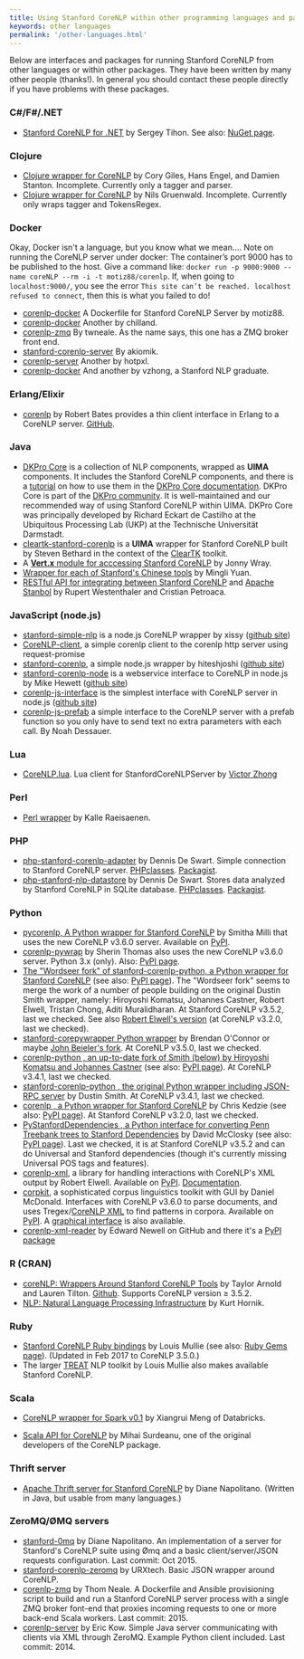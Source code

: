 ```yaml
---
title: Using Stanford CoreNLP within other programming languages and packages
keywords: other languages
permalink: '/other-languages.html'
---
```


Below are interfaces and packages for running Stanford CoreNLP from other languages or within other packages. They have been written by many other people (thanks!). In general you should contact these people directly if you have problems with these packages.

### C#/F#/.NET
* [Stanford CoreNLP for .NET](http://sergey-tihon.github.io/Stanford.NLP.NET/StanfordCoreNLP.html) by Sergey Tihon.  See also: [NuGet page](https://www.nuget.org/packages/Stanford.NLP.CoreNLP/).

### Clojure

* [Clojure wrapper for CoreNLP](https://github.com/damienstanton/stanford-corenlp) by Cory Giles, Hans Engel, and Damien Stanton. Incomplete. Currently only a tagger and parser.
* [Clojure wrapper for CoreNLP](https://github.com/ngrunwald/stanford-nlp-tools)
by Nils Gruenwald. Incomplete. Currently only wraps tagger and TokensRegex.

### Docker

Okay, Docker isn't a language, but you know what we mean…. Note on running the CoreNLP server under docker: The container’s port 9000 has to be published to the host. Give a command like:
`docker run -p 9000:9000 --name coreNLP --rm -i -t motiz88/corenlp`. If, when going to `localhost:9000/`, you see the error 
`This site can’t be reached. localhost refused to connect`, then this is what you failed to do!

* [corenlp-docker](https://hub.docker.com/r/motiz88/corenlp/) A Dockerfile for Stanford CoreNLP Server by motiz88.
* [corenlp-docker](https://github.com/chilland/corenlp-docker) Another by chilland.
* [corenlp-zmq](https://github.com/twneale/corenlp-zmq) By twneale. As the name says, this one has a ZMQ broker front end.
* [stanford-corenlp-server](https://github.com/akiomik/stanford-corenlp-server) By akiomik.
* [corenlp-server](https://github.com/hotpxl/corenlp-server) Another by hotpxl.
* [corenlp-docker](https://github.com/vzhong/corenlp-docker) And another by vzhong, a Stanford NLP graduate.

### Erlang/Elixir

* [corenlp](https://hex.pm/packages/corenlp) by Robert Bates provides a thin client interface in Erlang to a CoreNLP server. [GitHub](https://github.com/arpieb/corenlp).

### Java

* [DKPro Core](https://dkpro.github.io/dkpro-core/) is a collection of NLP components, wrapped as **UIMA** components.
It includes the Stanford CoreNLP components, and there is a [tutorial](https://dkpro.github.io/dkpro-core/java/recipes/stanfordnlp/) on how to use them in the [DKPro Core documentation](https://dkpro.github.io/dkpro-core/documentation/).
DKPro Core is part of the [DKPro community](https://dkpro.github.io). It is well-maintained and our recommended way of using Stanford CoreNLP within UIMA. DKPro Core was principally developed by Richard Eckart de Castilho at the Ubiquitous Processing Lab (UKP) at the Technische Universität Darmstadt.
* [cleartk-stanford-corenlp](https://github.com/ClearTK/cleartk/tree/master/cleartk-stanford-corenlp) is a **UIMA** wrapper for Stanford CoreNLP built by Steven Bethard in the context of the [ClearTK](http://cleartk.github.io/cleartk/) toolkit.
* A [**Vert.x** module for acccessing Stanford CoreNLP](https://github.com/jonnywray/mod-stanford-corenlp) by Jonny Wray.
* [Wrapper for each of Stanford's Chinese tools](https://github.com/guokr/stan-cn-nlp) by Mingli Yuan.
* [RESTful API for integrating between Stanford CoreNLP](https://github.com/westei/stanbol-stanfordnlp) and [Apache Stanbol](https://stanbol.apache.org/) by
    Rupert Westenthaler and Cristian Petroaca.

### JavaScript (node.js)

* [stanford-simple-nlp](https://npmjs.org/package/stanford-simple-nlp) is a node.js CoreNLP wrapper by xissy 
([github site](https://github.com/xissy/node-stanford-simple-nlp))
* [CoreNLP-client](https://npmdaily.com/pkg/corenlp-client), a simple corenlp client to the corenlp http server using request-promise
* [stanford-corenlp](https://www.npmjs.org/package/stanford-corenlp), a simple node.js wrapper by hiteshjoshi 
([github site](https://github.com/hiteshjoshi/node-stanford-corenlp)) 
* [stanford-corenlp-node](https://github.com/mhewett/stanford-corenlp-node) is a webservice interface to CoreNLP in node.js by Mike Hewett 
([github site](https://github.com/mhewett/stanford-corenlp-node))
* [corenlp-js-interface](https://www.npmjs.com/package/corenlp-js-interface) is the simplest interface with CoreNLP server in node.js
([github site](https://github.com/noahDess/corenlp-js-interface)) 
* [corenlp-js-prefab](https://www.npmjs.com/package/corenlp-js-prefab) a simple interface to the CoreNLP server with a prefab function so you only have to send text no extra parameters with each call. By Noah Dessauer.

### Lua

* [CoreNLP.lua](https://github.com/vzhong/CoreNLP.lua). Lua client for StanfordCoreNLPServer by [Victor Zhong](http://www.victorzhong.com/)

### Perl

* [Perl wrapper](https://metacpan.org/module/Lingua::StanfordCoreNLP) by Kalle Raeisaenen.

### PHP

* [php-stanford-corenlp-adapter](https://github.com/DennisDeSwart/php-stanford-corenlp-adapter) by Dennis De Swart. Simple connection to Stanford CoreNLP server.
[PHPclasses](http://www.phpclasses.org/package/10056-PHP-Natural-language-processing-using-Stanford-server.html).
[Packagist](https://packagist.org/packages/dennis-de-swart/php-stanford-corenlp-adapter).
* [php-stanford-nlp-datastore](https://github.com/DennisDeSwart/php-stanford-nlp-datastore) by Dennis De Swart. Stores data analyzed by Stanford CoreNLP in SQLite database.
[PHPclasses](https://www.phpclasses.org/package/10147-PHP-Analyse-text-with-NLP-and-stores-in-a-database.html).
[Packagist](https://packagist.org/packages/dennis-de-swart/php-stanford-nlp-datastore).

### Python

* [pycorenlp, A Python wrapper for Stanford CoreNLP](https://github.com/smilli/py-corenlp) by Smitha Milli that uses the new CoreNLP v3.6.0 server. Available on [PyPI](https://pypi.python.org/pypi/pycorenlp/).
* [corenlp-pywrap](https://github.com/hhsecond/corenlp_pywrap) by Sherin Thomas also uses the new CoreNLP v3.6.0 server. Python 3.x (only). Also: [PyPI page](https://pypi.python.org/pypi/corenlp_pywrap).
* [The "Wordseer fork" of stanford-corenlp-python, a Python wrapper for Stanford CoreNLP](https://github.com/Wordseer/stanford-corenlp-python) (see also: [PyPI page](https://pypi.python.org/pypi/stanford-corenlp-python)).  The "Wordseer fork" seems to merge the work of a number of people building on the original Dustin Smith wrapper, namely: Hiroyoshi Komatsu, Johannes Castner, Robert Elwell, Tristan Chong, Aditi Muralidharan. At Stanford CoreNLP v3.5.2, last we checked.  See also [Robert Elwell's version](https://github.com/relwell/stanford-corenlp-python) (at CoreNLP v3.2.0, last we checked).
* [stanford-corepywrapper Python wrapper](https://github.com/brendano/stanford-corepywrapper) by Brendan O'Connor or maybe [John Beieler's fork](https://github.com/johnb30/stanford-corepywrapper). At CoreNLP v3.5.0, last we checked.
* [corenlp-python , an up-to-date fork of Smith (below) by Hiroyoshi Komatsu and Johannes Castner](https://bitbucket.org/torotoki/corenlp-python) (see also: [PyPI page](https://pypi.python.org/pypi/corenlp-python)). At CoreNLP v3.4.1, last we checked.
* [stanford-corenlp-python , the original Python wrapper including JSON-RPC server](https://github.com/dasmith/stanford-corenlp-python) by Dustin Smith. At CoreNLP v3.4.1, last we checked.
* [corenlp , a Python wrapper for Stanford CoreNLP](https://github.com/kedz/corenlp) by Chris Kedzie (see also: [PyPI page](https://pypi.python.org/pypi/corenlp)). At Stanford CoreNLP v3.2.0, last we checked. 
* [PyStanfordDependencies , a Python interface for converting Penn Treebank trees to Stanford Dependencies](https://github.com/dmcc/PyStanfordDependencies) by David McClosky (see also: [PyPI page](https://pypi.python.org/pypi/PyStanfordDependencies)). Last we checked, it is at Stanford CoreNLP v3.5.2 and can do Universal and Stanford dependencies (though it's currently missing Universal POS tags and features).
* [corenlp-xml](https://github.com/relwell/corenlp-xml-lib), a library for handling interactions with CoreNLP's XML output by Robert Elwell. Available on [PyPI](https://pypi.python.org/pypi/corenlp-xml). [Documentation](http://corenlp-xml-library.readthedocs.io/en/latest/#).
* [corpkit](https://www.github.com/interrogator/corpkit), a sophisticated corpus linguistics toolkit with GUI by Daniel McDonald. Interfaces with CoreNLP v3.6.0 to parse documents, and uses Tregex/[CoreNLP XML](https://github.com/relwell/corenlp-xml-lib) to find patterns in corpora. Available on [PyPI](https://pypi.python.org/pypi/corpkit). A [graphical interface](http://interrogator.github.io/corpkit/) is also available.
* [corenlp-xml-reader](https://github.com/enewe101/corenlp-xml-reader) by Edward Newell on GitHub and there it's a [PyPI package](https://pypi.python.org/pypi/corenlp-xml-reader/0.0.7)

### R (CRAN)

* [coreNLP: Wrappers Around Stanford CoreNLP Tools](https://cran.r-project.org/web/packages/coreNLP/) by Taylor Arnold and Lauren Tilton.  [Github](https://github.com/statsmaths/coreNLP). Supports CoreNLP version &ge; 3.5.2.
* [NLP: Natural Language Processing Infrastructure](https://cran.r-project.org/web/packages/NLP/) by Kurt Hornik.

### Ruby

* [Stanford CoreNLP Ruby bindings](https://github.com/louismullie/stanford-core-nlp) by Louis Mullie (see also: [Ruby Gems page](https://rubygems.org/gems/stanford-core-nlp)). (Updated in Feb 2017 to CoreNLP 3.5.0.)
* The larger [TREAT](https://github.com/louismullie/treat) NLP toolkit by Louis Mullie also makes available Stanford CoreNLP.

### Scala

* [CoreNLP wrapper for Spark v0.1](https://github.com/databricks/spark-corenlp) by Xiangrui Meng of Databricks.

* [Scala API for CoreNLP](https://github.com/sistanlp/processors) by Mihai Surdeanu, one of the original developers of the CoreNLP package.


### Thrift server

* [Apache Thrift server for Stanford CoreNLP](https://github.com/EducationalTestingService/stanford-thrift) by Diane Napolitano. (Written in Java, but usable from many languages.)

### ZeroMQ/ØMQ servers

* [stanford-0mq](https://github.com/dmnapolitano/stanford-0mq) by Diane Napolitano. An implementation of a server for Stanford's CoreNLP suite using Ømq and a basic client/server/JSON requests configuration. Last commit: Oct 2015.
* [stanford-corenlp-zeromq](https://github.com/URXtech/stanford-corenlp-zeromq) by URXtech. Basic JSON wrapper around CoreNLP.
* [corenlp-zmq](https://github.com/twneale/corenlp-zmq) by Thom Neale. A Dockerfile and Ansible provisioning script to build and run a Stanford CoreNLP server process with a single ZMQ broker font-end that proxies incoming requests to one or more back-end Scala workers. Last commit: 2015.
* [corenlp-server](https://github.com/kowey/corenlp-server) by Eric Kow. Simple Java server communicating with clients via XML through ZeroMQ. Example Python client included. Last commit: 2014.
 
